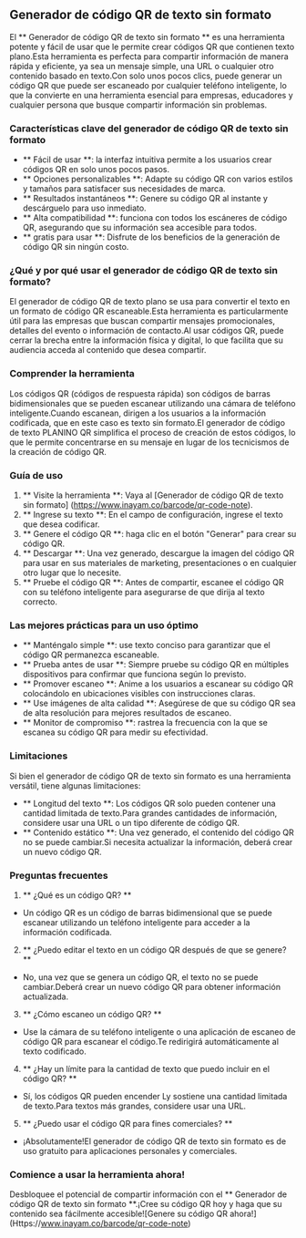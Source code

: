 ## Generador de código QR de texto sin formato

El ** Generador de código QR de texto sin formato ** es una herramienta potente y fácil de usar que le permite crear códigos QR que contienen texto plano.Esta herramienta es perfecta para compartir información de manera rápida y eficiente, ya sea un mensaje simple, una URL o cualquier otro contenido basado en texto.Con solo unos pocos clics, puede generar un código QR que puede ser escaneado por cualquier teléfono inteligente, lo que la convierte en una herramienta esencial para empresas, educadores y cualquier persona que busque compartir información sin problemas.

### Características clave del generador de código QR de texto sin formato

- ** Fácil de usar **: la interfaz intuitiva permite a los usuarios crear códigos QR en solo unos pocos pasos.
- ** Opciones personalizables **: Adapte su código QR con varios estilos y tamaños para satisfacer sus necesidades de marca.
- ** Resultados instantáneos **: Genere su código QR al instante y descárguelo para uso inmediato.
- ** Alta compatibilidad **: funciona con todos los escáneres de código QR, asegurando que su información sea accesible para todos.
- ** gratis para usar **: Disfrute de los beneficios de la generación de código QR sin ningún costo.

### ¿Qué y por qué usar el generador de código QR de texto sin formato?

El generador de código QR de texto plano se usa para convertir el texto en un formato de código QR escaneable.Esta herramienta es particularmente útil para las empresas que buscan compartir mensajes promocionales, detalles del evento o información de contacto.Al usar códigos QR, puede cerrar la brecha entre la información física y digital, lo que facilita que su audiencia acceda al contenido que desea compartir.

### Comprender la herramienta

Los códigos QR (códigos de respuesta rápida) son códigos de barras bidimensionales que se pueden escanear utilizando una cámara de teléfono inteligente.Cuando escanean, dirigen a los usuarios a la información codificada, que en este caso es texto sin formato.El generador de código de texto PLANINO QR simplifica el proceso de creación de estos códigos, lo que le permite concentrarse en su mensaje en lugar de los tecnicismos de la creación de código QR.

### Guía de uso

1. ** Visite la herramienta **: Vaya al [Generador de código QR de texto sin formato] (https://www.inayam.co/barcode/qr-code-note).
2. ** Ingrese su texto **: En el campo de configuración, ingrese el texto que desea codificar.
3. ** Genere el código QR **: haga clic en el botón "Generar" para crear su código QR.
4. ** Descargar **: Una vez generado, descargue la imagen del código QR para usar en sus materiales de marketing, presentaciones o en cualquier otro lugar que lo necesite.
5. ** Pruebe el código QR **: Antes de compartir, escanee el código QR con su teléfono inteligente para asegurarse de que dirija al texto correcto.

### Las mejores prácticas para un uso óptimo

- ** Manténgalo simple **: use texto conciso para garantizar que el código QR permanezca escaneable.
- ** Prueba antes de usar **: Siempre pruebe su código QR en múltiples dispositivos para confirmar que funciona según lo previsto.
- ** Promover escaneo **: Anime a los usuarios a escanear su código QR colocándolo en ubicaciones visibles con instrucciones claras.
- ** Use imágenes de alta calidad **: Asegúrese de que su código QR sea de alta resolución para mejores resultados de escaneo.
- ** Monitor de compromiso **: rastrea la frecuencia con la que se escanea su código QR para medir su efectividad.

### Limitaciones

Si bien el generador de código QR de texto sin formato es una herramienta versátil, tiene algunas limitaciones:
- ** Longitud del texto **: Los códigos QR solo pueden contener una cantidad limitada de texto.Para grandes cantidades de información, considere usar una URL o un tipo diferente de código QR.
- ** Contenido estático **: Una vez generado, el contenido del código QR no se puede cambiar.Si necesita actualizar la información, deberá crear un nuevo código QR.

### Preguntas frecuentes

1. ** ¿Qué es un código QR? **
- Un código QR es un código de barras bidimensional que se puede escanear utilizando un teléfono inteligente para acceder a la información codificada.

2. ** ¿Puedo editar el texto en un código QR después de que se genere? **
- No, una vez que se genera un código QR, el texto no se puede cambiar.Deberá crear un nuevo código QR para obtener información actualizada.

3. ** ¿Cómo escaneo un código QR? **
- Use la cámara de su teléfono inteligente o una aplicación de escaneo de código QR para escanear el código.Te redirigirá automáticamente al texto codificado.

4. ** ¿Hay un límite para la cantidad de texto que puedo incluir en el código QR? **
- Sí, los códigos QR pueden encender Ly sostiene una cantidad limitada de texto.Para textos más grandes, considere usar una URL.

5. ** ¿Puedo usar el código QR para fines comerciales? **
- ¡Absolutamente!El generador de código QR de texto sin formato es de uso gratuito para aplicaciones personales y comerciales.

### Comience a usar la herramienta ahora!

Desbloquee el potencial de compartir información con el ** Generador de código QR de texto sin formato **.¡Cree su código QR hoy y haga que su contenido sea fácilmente accesible![Genere su código QR ahora!] (Https://www.inayam.co/barcode/qr-code-note)